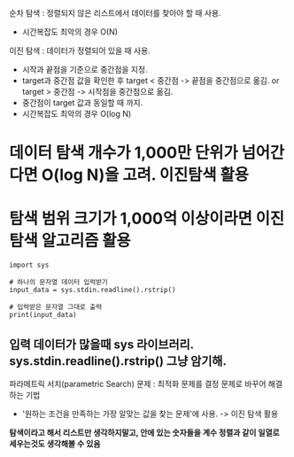 순차 탐색 : 정렬되지 않은 리스트에서 데이터를 찾아야 할 때 사용.  
- 시간복잡도 최악의 경우 O(N)

이진 탐색 : 데이터가 정렬되어 있을 때 사용.
- 시작과 끝점을 기준으로 중간점을 지정.
- target과 중간점 값을 확인한 후 target < 중간점 -> 끝점을 중간점으로 옮김. or target > 중간점 -> 시작점을 중간점으로 옮김.
- 중간점이 target 값과 동일할 때 까지.
- 시간복잡도 최악의 경우 O(log N)

# 데이터 탐색 개수가 1,000만 단위가 넘어간다면 O(log N)을 고려. 이진탐색 활용
# 탐색 범위 크기가 1,000억 이상이라면 이진 탐색 알고리즘 활용

~~~
import sys

# 하나의 문자열 데이터 입력받기
input_data = sys.stdin.readline().rstrip()

# 입력받은 문자열 그대로 출력
print(input_data)
~~~

## 입력 데이터가 많을때 sys 라이브러리. sys.stdin.readline().rstrip() 그냥 암기해.

파라메트릭 서치(parametric Search) 문제 : 최적화 문제를 결정 문제로 바꾸어 해결하는 기법
- '원하는 조건을 만족하는 가장 알맞는 값을 찾는 문제'에 사용. -> 이진 탐색 활용

**탐색이라고 해서 리스트만 생각하지말고, 안에 있는 숫자들을 계수 정렬과 같이 일열로 세우는것도 생각해볼 수 있음**
